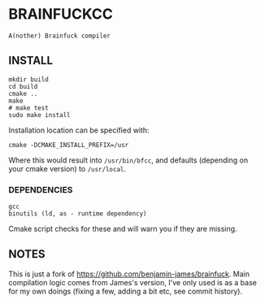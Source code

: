 #        BRAINFUCKCC

	A(nother) Brainfuck compiler

## INSTALL

```shell
mkdir build
cd build
cmake ..
make
# make test
sudo make install
```

Installation location can be specified with:

	cmake -DCMAKE_INSTALL_PREFIX=/usr

Where this would result into `/usr/bin/bfcc`, 
and defaults (depending on your cmake version)
to `/usr/local`.

### DEPENDENCIES

    gcc
    binutils (ld, as - runtime dependency) 

Cmake script checks for these and will warn you if they are missing.

## NOTES

This is just a fork of https://github.com/benjamin-james/brainfuck.
Main compilation logic comes from James's version,
I've only used is as a base for my own doings
(fixing a few, adding a bit etc, see commit history).
